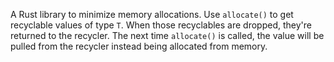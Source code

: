 A Rust library to minimize memory allocations. Use `allocate()`
to get recyclable values of type `T`. When those recyclables
are dropped, they're returned to the recycler. The next time
`allocate()` is called, the value will be pulled from the
recycler instead being allocated from memory.
